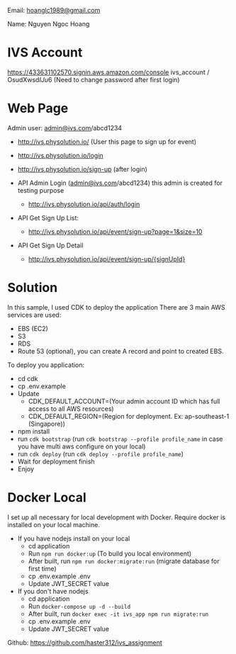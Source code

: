 Email: hoanglc1989@gmail.com

Name: Nguyen Ngoc Hoang

# IVS Account 
https://433631102570.signin.aws.amazon.com/console
ivs_account / OsudXwsd$IJu6%$
(Need to change password after first login)

# Web Page
Admin user: admin@ivs.com/abcd1234
* http://ivs.physolution.io/ (User this page to sign up for event)
* http://ivs.physolution.io/login
* http://ivs.physolution.io/sign-up (after login)

* API Admin Login (admin@ivs.com/abcd1234) this admin is created for testing purpose
  * http://ivs.physolution.io/api/auth/login
* API Get Sign Up List: 
  * http://ivs.physolution.io/api/event/sign-up?page=1&size=10

* API Get Sign Up Detail
  * http://ivs.physolution.io/api/event/sign-up/{signUpId}

# Solution
In this sample, I used CDK to deploy the application
There are 3 main AWS services are used:
* EBS (EC2)
* S3
* RDS
* Route 53 (optional), you can create A record and point to created EBS.

To deploy you application:
* cd cdk
* cp .env.example
* Update 
  * CDK_DEFAULT_ACCOUNT=(Your admin account ID which has full access to all AWS resources)
  * CDK_DEFAULT_REGION=(Region for deployment. Ex: ap-southeast-1 (Singapore))
* npm install
* run ``cdk bootstrap`` (run ``cdk bootstrap --profile profile_name`` in case you have multi aws configure on your local)
* run ``cdk deploy`` (run ``cdk deploy --profile profile_name``)
* Wait for deployment finish
* Enjoy

# Docker Local
I set up all necessary for local development with Docker.
Require docker is installed on your local machine.

* If you have nodejs install on your local
  * cd application
  * Run ``npm run docker:up`` (To build you local environment)
  * After built, run ``npm run docker:migrate:run`` (migrate database for first time)
  * cp .env.example .env
  * Update JWT_SECRET value
* If you don't have nodejs
  * cd application
  * Run ``docker-compose up -d --build``
  * After built, run ``docker exec -it ivs_app npm run migrate:run``
  * cp .env.example .env
  * Update JWT_SECRET value

Github: https://github.com/haster312/ivs_assignment
